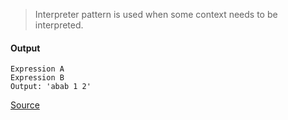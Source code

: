 > Interpreter pattern is used when some context needs to be interpreted.

#### Output
```
Expression A
Expression B
Output: 'abab 1 2'
```

[Source](https://www.programcreek.com/2013/02/java-design-pattern-interprete/)
